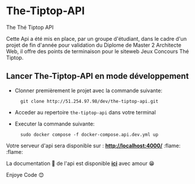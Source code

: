 # The-Tiptop-API
The Thé Tiptop API

Cette Api a été mis en place, par un groupe d'étudiant, dans le cadre d'un projet de fin d'année pour validation du Diplome de Master 2 Architecte Web, il offre des points de terminaison pour le siteweb Jeux Concours Thé Tiptop.
## Lancer The-Tiptop-API en mode développement
- Clonner premièrement le projet avec la commande suivante: 
    
 		git clone http://51.254.97.98/dev/the-tiptop-api.git

- Acceder au repertoire `the-tiptop-api` dans votre terminal

- Executer la commande suivante:

		sudo docker compose -f docker-compose.api.dev.yml up


Votre serveur d'api sera disponible sur : **[http://localhost:4000/](http://localhost:4000/)** :flame: :flame:

La documentation :page_with_curl: de l'api est disponible **[ici](http://localhost:4000/api-docs/)** avec amour :grin:

Enjoye Code :blush: 
